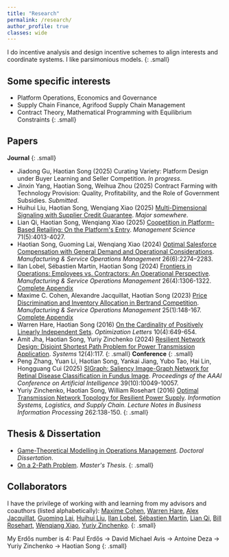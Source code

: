 ```yaml
---
title: "Research"
permalink: /research/
author_profile: true
classes: wide
---
```


I do incentive analysis and design incentive schemes to align interests and coordinate systems.
I like parsimonious models.
{: .small}

## Some specific interests
- Platform Operations, Economics and Governance
- Supply Chain Finance, Agrifood Supply Chain Management
- Contract Theory, Mathematical Programming with Equilibrium Constraints
{: .small}

## Papers
<b>Journal</b>
{: .small}
- Jiadong Gu, Haotian Song (2025) Curating Variety: Platform Design under Buyer Learning and Seller Competition. *In progress*.
- Jinxin Yang, Haotian Song, Weihua Zhou (2025) Contract Farming with Technology Provision: Quality, Profitability, and the Role of Government Subsidies. *Submitted*.
- Huihui Liu, Haotian Song, Wenqiang Xiao (2025) [Multi-Dimensional Signaling with Supplier Credit Guarantee](https://papers.ssrn.com/sol3/papers.cfm?abstract_id=4902953). *Major somewhere*.
- Lian Qi, Haotian Song, Wenqiang Xiao (2025) [Coopetition in Platform-Based Retailing: On the Platform's Entry](https://doi.org/10.1287/mnsc.2023.00260). *Management Science* 71(5):4013-4027.
- Haotian Song, Guoming Lai, Wenqiang Xiao (2024) [Optimal Salesforce Compensation with General Demand and Operational Considerations](https://doi.org/10.1287/msom.2022.0400). *Manufacturing & Service Operations Management* 26(6):2274–2283.
- Ilan Lobel, Sébastien Martin, Haotian Song (2024) [Frontiers in Operations: Employees vs. Contractors: An Operational Perspective](https://doi.org/10.1287/msom.2023.0029). *Manufacturing & Service Operations Management* 26(4):1306-1322. [Complete Appendix](https://papers.ssrn.com/sol3/papers.cfm?abstract_id=3878215)
- Maxime C. Cohen, Alexandre Jacquillat, Haotian Song (2023) [Price Discrimination and Inventory Allocation in Bertrand Competition](https://doi.org/10.1287/msom.2022.1146). *Manufacturing & Service Operations Management* 25(1):148-167. [Complete Appendix](https://papers.ssrn.com/sol3/papers.cfm?abstract_id=3732463)
- Warren Hare, Haotian Song (2016) [On the Cardinality of Positively Linearly Independent Sets](https://link.springer.com/article/10.1007/s11590-015-0959-3). *Optimization Letters* 10(4):649-654.
- Amit Jha, Haotian Song, Yuriy Zinchenko (2024) [Resilient Network Design: Disjoint Shortest Path Problem for Power Transmission Application](https://www.mdpi.com/2079-8954/12/4/117). *Systems* 12(4):117.
{: .small}
<b>Conference</b>
{: .small}
- Peng Zhang, Yuan Li, Haotian Song, Yankai Jiang, Yubo Tao, Hai Lin, Hongguang Cui (2025) [SIGraph: Saliency Image-Graph Network for Retinal Disease Classification in Fundus Image](https://doi.org/10.1609/aaai.v39i10.33090). *Proceedings of the AAAI Conference on Artificial Intelligence* 39(10):10049-10057.
- Yuriy Zinchenko, Haotian Song, William Rosehart (2016) [Optimal Transmission Network Topology for Resilient Power Supply](https://link.springer.com/chapter/10.1007/978-3-319-73758-4_10). *Information Systems, Logistics, and Supply Chain. Lecture Notes in Business Information Processing* 262:138-150.
{: .small}

## Thesis & Dissertation
- [Game-Theoretical Modelling in Operations Management](https://www.proquest.com/docview/2731250033/70530DB092F048F7PQ/). *Doctoral Dissertation*.
- [On a 2-Path Problem](https://prism.ucalgary.ca/items/a1e5a0e3-285d-4bf7-8d54-1a5204ae70ad). *Master's Thesis*.
{: .small}

## Collaborators
I have the privilege of working with and learning from my advisors and coauthors (listed alphabetically): [Maxime Cohen](https://maxccohen.github.io/), [Warren Hare](https://cmps.ok.ubc.ca/about/contact/warren-hare/), [Alex Jacquillat](https://mitmgmtfaculty.mit.edu/ajacquillat/), [Guoming Lai](http://guoming.us/), [Huihui Liu](http://shi.buaa.edu.cn/liuhuihui/en/index.htm), [Ilan Lobel](http://pages.stern.nyu.edu/~ilobel/), [Sébastien Martin](https://sebastienmartin.info/), [Lian Qi](https://www.business.rutgers.edu/faculty/lian-qi), [Bill Rosehart](https://www.gedcouncil.org/featured_dean/william-rosehart/), [Wenqiang Xiao](http://people.stern.nyu.edu/wxiao/), [Yuriy Zinchenko](https://profiles.ucalgary.ca/yuriy-zinchenko).
{: .small}

My Erdős number is 4: Paul Erdős → David Michael Avis → Antoine Deza → Yuriy Zinchenko → Haotian Song
{: .small}
